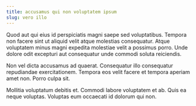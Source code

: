 ```yaml
---
title: accusamus qui non voluptatem ipsum
slug: vero illo
---
```


Quod aut qui eius id perspiciatis magni saepe sed voluptatibus. Tempora non facere sint ut aliquid velit atque molestias consequatur. Atque voluptatem minus magni expedita molestiae velit a possimus porro. Unde dolore odit excepturi aut consequatur unde commodi soluta reiciendis.

Non vel dicta accusamus ad quaerat. Consequatur illo consequatur repudiandae exercitationem. Tempora eos velit facere et tempora aperiam amet non. Porro culpa sit.

Mollitia voluptatum debitis et. Commodi labore voluptatem et ab. Quis ea neque voluptas. Voluptas eum occaecati id dolorum qui non.
